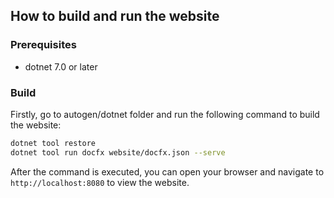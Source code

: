 ## How to build and run the website

### Prerequisites

- dotnet 7.0 or later

### Build

Firstly, go to autogen/dotnet folder and run the following command to build the website:

```bash
dotnet tool restore
dotnet tool run docfx website/docfx.json --serve
```

After the command is executed, you can open your browser and navigate to `http://localhost:8080` to view the website.
